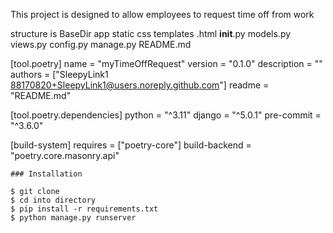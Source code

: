 This project is designed to allow employees to request time off from work

structure is
BaseDir
    app
        static
            css
        templates
            .html
        __init__.py
        models.py
        views.py
    config.py
    manage.py
    README.md

[tool.poetry]
name = "myTimeOffRequest"
version = "0.1.0"
description = ""
authors = ["SleepyLink1 <88170820+SleepyLink1@users.noreply.github.com>"]
readme = "README.md"

[tool.poetry.dependencies]
python = "^3.11"
django = "^5.0.1"
pre-commit = "^3.6.0"


[build-system]
requires = ["poetry-core"]
build-backend = "poetry.core.masonry.api"

```
### Installation
```
    $ git clone
    $ cd into directory
    $ pip install -r requirements.txt
    $ python manage.py runserver
```

